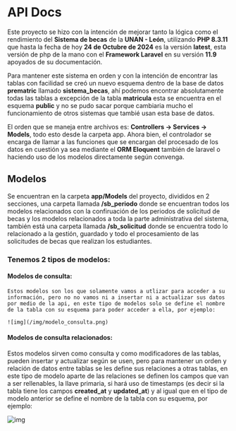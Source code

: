 # API Docs
Este proyecto se hizo con la intención de mejorar tanto la lógica como el rendimiento del **Sistema de becas** de la **UNAN - León**, utilizando **PHP 8.3.11** que hasta la fecha de hoy **24 de Octubre de 2024** es la versión **latest**, esta versión de php de la mano con el **Framework Laravel** en su versión **11.9** apoyados de su documentación.

Para mantener este sistema en orden y con la intención de encontrar las tablas con facilidad se creó un nuevo esquema dentro de la base de datos **prematric** llamado **sistema_becas**, ahí podemos encontrar absolutamente todas las tablas a excepción de la tabla **matricula** esta se encuentra en el esquema **public** y no se pudo sacar porque cambiaria mucho el funcionamiento de otros sistemas que tambié usan esta base de datos.

El orden que se maneja entre archivos es: **Controllers -> Services -> Models**, todo esto desde la carpeta app. Ahora bien, el controlador se encarga de llamar a las funciones que se encargan del procesado de los datos en cuestión ya sea mediante el **ORM Eloquent** también de laravel o haciendo uso de los modelos directamente según convenga.

## Modelos
Se encuentran en la carpeta **app/Models** del proyecto, divididos en 2 secciones, una carpeta llamada **/sb_periodo** donde se encuentran todos los modelos relacionados con la confiruación de los periodos de solicitud de becas y los modelos relacionados a toda la parte administrativa del sistema, también está una carpeta llamada **/sb_solicitud** donde se encuentra todo lo relacionado a la gestión, guardado y todo el procesamiento de las solicitudes de becas que realizan los estudiantes.
 
### Tenemos 2 tipos de modelos:

#### **Modelos de consulta:**

    Estos modelos son los que solamente vamos a utlizar para acceder a su información, pero no no vamos ni a insertar ni a actualizar sus datos por medio de la api, en este tipo de modelos solo se define el nombre de la tabla con su esquema para poder acceder a ella, por ejemplo:

    ![img](/img/modelo_consulta.png)
#### **Modelos de consulta relacionados:**
  
  Estos modelos sirven como consulta y como modificadores de las tablas, pueden insertar y actualizar según se usen, pero para mantener un orden y relación de datos entre tablas se les define sus relaciones a otras tablas, en este tipo de modelo aparte de las relaciones se definen los campos que van a ser rellenables, la llave primaria, si hará uso de timestamps (es decir si la tabla tiene los campos **created_at** y **updated_at**) y al igual que en el tipo de modelo anterior se define el nombre de la tabla con su esquema, por ejemplo:

  ![img](/img/modelo_consulta_relacionado.png)
